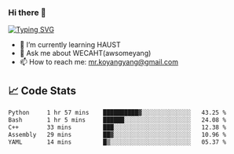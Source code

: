 ### Hi there 👋

[![Typing SVG](https://readme-typing-svg.herokuapp.com?color=%23F78A63&lines=Here+are+some+ideas+to+get+you+started%3A)](https://git.io/typing-svg)

- 🌱 I’m currently learning HAUST
- 💬 Ask me about WECAHT(awsomeyang)
- 📫 How to reach me: mr.koyangyang@gmail.com

## &#x1f4c8; Code Stats
<!--START_SECTION:waka-->

```txt
Python     1 hr 57 mins    ██████████▓░░░░░░░░░░░░░░   43.25 %
Bash       1 hr 5 mins     ██████░░░░░░░░░░░░░░░░░░░   24.08 %
C++        33 mins         ███░░░░░░░░░░░░░░░░░░░░░░   12.38 %
Assembly   29 mins         ██▓░░░░░░░░░░░░░░░░░░░░░░   10.96 %
YAML       14 mins         █▒░░░░░░░░░░░░░░░░░░░░░░░   05.37 %
```

<!--END_SECTION:waka-->